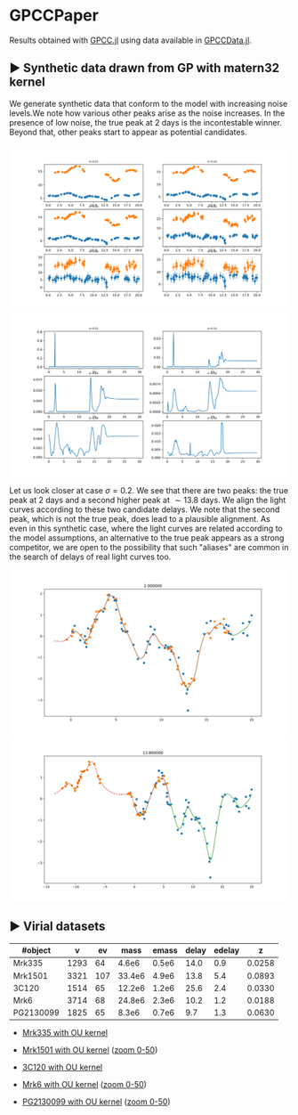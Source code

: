 # GPCCPaper

Results obtained with [GPCC.jl](https://github.com/ngiann/GPCC.jl) using data available in [GPCCData.jl](https://github.com/ngiann/GPCCData.jl).

## ▶ Synthetic data drawn from GP with matern32 kernel

We generate synthetic data  that conform to the model with increasing noise levels.We note how various other peaks arise as the noise increases. In the presence of low noise, the true peak at 2 days is the incontestable winner. Beyond that, other peaks start to appear as potential candidates.

![exp1_lightcurves](plots/Synthetic/Synthetic_lightcurves.svg)
![exp1_delays_vs_prob](plots/Synthetic/Synthetic_delays_vs_prob.svg)


Let us look closer at case $\sigma=0.2$. We see that there are two peaks: the true peak at $2$ days and a second higher peak at $\sim 13.8$ days.
We align the light curves according to these two candidate delays. We note that the second peak, which is not the true peak, does lead to a plausible alignment. As even in this synthetic case, where the light curves are related according to the model assumptions, an alternative to the true peak appears as a strong competitor, we are open to the possibility that such "aliases" are common in the search of delays of real light curves too.

![exp1_peak_2](plots/Synthetic/Synthetic_sigma_0.2_peak_2.0.svg)
![exp1_peak_13.8](plots/Synthetic/Synthetic_sigma_0.2_peak_13.8.svg)


## ▶ Virial datasets


#object   | v   |  ev |  mass | emass |  delay|edelay | z     |
| ------- | --- | --- | ----- | ----- | ----- | ----- | ----- |
Mrk335	  |1293 | 64  | 4.6e6 | 0.5e6 | 14.0  |  0.9  | 0.0258| 
Mrk1501   |3321 | 107 | 33.4e6| 4.9e6 | 13.8  |  5.4  | 0.0893|
3C120     |1514 | 65  | 12.2e6| 1.2e6 | 25.6  |  2.4  | 0.0330|
Mrk6      |3714 | 68  | 24.8e6| 2.3e6 | 10.2  |  1.2  | 0.0188|
PG2130099 |1825 | 65  | 8.3e6 | 0.7e6 | 9.7   |  1.3  | 0.0630|



- [Mrk335 with OU kernel](https://rawcdn.githack.com/HITS-AIN/GPCCPaper/4feda60244ee3cab098b74187c50ccb67d75d6c5/plots/Virial/results_GPCC@0.1.24_Mrk335_rho_500_K_OU_Dt_0.025_R_13.jld2_delays_vs_prob.html)

- [Mrk1501 with OU kernel](https://rawcdn.githack.com/HITS-AIN/GPCCPaper/bfeef3154cbde25832a4c0ed42ee529a95a20574/plots/Virial/results_GPCCv0.1.23_Mrk1501_rho_10000_K_OU_Dt_0.2_R_13.jld2_delays_vs_prob.html)
([zoom 0-50](https://rawcdn.githack.com/HITS-AIN/GPCCPaper/4edc82089228f3f93810d5c34cb6fa817188afc0/plots/Virial/results_globalnoiseterm_0_50_Mrk1501_rho_1000_K_OU_Dt_0.2_R_15.jld2_delays_vs_prob.html))


- [3C120 with OU kernel](https://rawcdn.githack.com/HITS-AIN/GPCCPaper/736188d65d26ff672663ef0efa8c126cc69834e2/plots/Virial/results_GPCC@0.1.24_3C120_rho_500_K_OU_Dt_0.025_R_13.jld2_delays_vs_prob.html)


- [Mrk6 with OU kernel](https://rawcdn.githack.com/HITS-AIN/GPCCPaper/9dd173fde3bf9330eede4dbe0b85202b5a3f4e67/plots/Virial/results_GPCCv0.1.23_Mrk6_rho_10000_K_OU_Dt_0.2_R_13.jld2_delays_vs_prob.html)
([zoom 0-50](https://rawcdn.githack.com/HITS-AIN/GPCCPaper/dff05f430c5372ba6bdfb58492970fb0130a1919/plots/Virial/results_globalnoiseterm_0_50_Mrk6_rho_1000_K_OU_Dt_0.2_R_15.jld2_delays_vs_prob.html))


- [PG2130099 with OU kernel](https://rawcdn.githack.com/HITS-AIN/GPCCPaper/9dd173fde3bf9330eede4dbe0b85202b5a3f4e67/plots/Virial/results_GPCCv0.1.23_PG2130099_rho_10000_K_OU_Dt_0.2_R_13.jld2_delays_vs_prob.html) ([zoom 0-50](https://rawcdn.githack.com/HITS-AIN/GPCCPaper/4edc82089228f3f93810d5c34cb6fa817188afc0/plots/Virial/results_globalnoiseterm_0_50_PG2130099_rho_1000_K_OU_Dt_0.2_R_15.jld2_delays_vs_prob.html))
